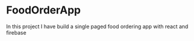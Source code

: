# FoodOrderApp
In this project I have build a single paged food ordering app with react and firebase
